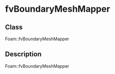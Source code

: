 # fvBoundaryMeshMapper 
## Class
Foam::fvBoundaryMeshMapper

## Description
Foam::fvBoundaryMeshMapper

